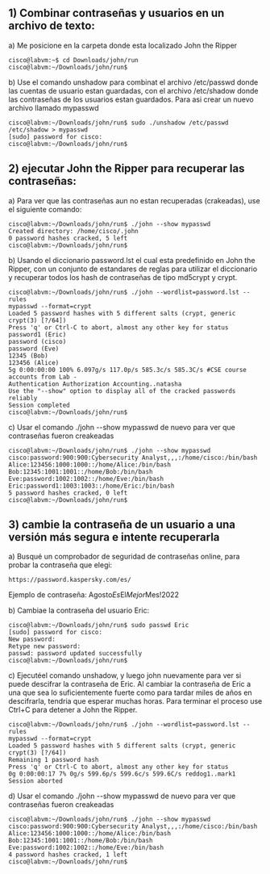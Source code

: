 ## 1) Combinar contraseñas y usuarios en un archivo de texto:

a) Me posicione en la carpeta donde esta localizado John the Ripper

    cisco@labvm:~$ cd Downloads/john/run
    cisco@labvm:~/Downloads/john/run$ 

b) Use el comando unshadow para combinat el archivo /etc/passwd donde las cuentas de usuario estan guardadas, con el 
archivo /etc/shadow donde las contraseñas de los usuarios estan guardados. Para asi crear un nuevo archivo llamado
mypasswd 

    cisco@labvm:~/Downloads/john/run$ sudo ./unshadow /etc/passwd /etc/shadow > mypasswd
    [sudo] password for cisco: 
    cisco@labvm:~/Downloads/john/run$ 

## 2) ejecutar John the Ripper para recuperar las contraseñas:

a)  Para ver que las contraseñas aun no estan recuperadas (crakeadas), use el siguiente comando:

    cisco@labvm:~/Downloads/john/run$ ./john --show mypasswd
    Created directory: /home/cisco/.john
    0 password hashes cracked, 5 left
    cisco@labvm:~/Downloads/john/run$ 

b) Usando el diccionario password.lst el cual esta predefinido en John the Ripper, con un conjunto de estandares de 
reglas para utilizar el diccionario y recuperar todos los hash de contraseñas de tipo md5crypt y crypt.

    cisco@labvm:~/Downloads/john/run$ ./john --wordlist=password.lst --rules 
    mypasswd --format=crypt
    Loaded 5 password hashes with 5 different salts (crypt, generic crypt(3) [?/64])
    Press 'q' or Ctrl-C to abort, almost any other key for status
    password1 (Eric)
    password (cisco)
    password (Eve)
    12345 (Bob)
    123456 (Alice)
    5g 0:00:00:00 100% 6.097g/s 117.0p/s 585.3c/s 585.3C/s #CSE course accounts from Lab -
    Authentication Authorization Accounting..natasha
    Use the "--show" option to display all of the cracked passwords reliably
    Session completed
    cisco@labvm:~/Downloads/john/run$



c) Usar el comando ./john --show mypasswd de nuevo para ver que contraseñas fueron creakeadas

    cisco@labvm:~/Downloads/john/run$ ./john --show mypasswd
    cisco:password:900:900:Cybersecurity Analyst,,,:/home/cisco:/bin/bash
    Alice:123456:1000:1000::/home/Alice:/bin/bash
    Bob:12345:1001:1001::/home/Bob:/bin/bash
    Eve:password:1002:1002::/home/Eve:/bin/bash
    Eric:password1:1003:1003::/home/Eric:/bin/bash
    5 password hashes cracked, 0 left
    cisco@labvm:~/Downloads/john/run$

## 3) cambie la contraseña de un usuario a una versión más segura e intente recuperarla

a) Busqué un comprobador de seguridad de contraseñas online, para probar la contraseña que elegi:

    https://password.kaspersky.com/es/

Ejemplo de contraseña: Agosto*Es*El*Mejor*Mes!2022

b) Cambiae la contraseña del usuario Eric:

    cisco@labvm:~/Downloads/john/run$ sudo passwd Eric
    [sudo] password for cisco: 
    New password: 
    Retype new password: 
    passwd: password updated successfully
    cisco@labvm:~/Downloads/john/run$ 

c) Ejecutéel comando unshadow, y luego john nuevamente para ver si puede descifrar la contraseña de Eric. Al cambiar la
contraseña de Eric a una que sea lo suficientemente fuerte como para tardar miles de años en descifrarla, tendria 
que esperar muchas horas. Para terminar el proceso use Ctrl+C para detener a John the Ripper.

    cisco@labvm:~/Downloads/john/run$ ./john --wordlist=password.lst --rules 
    mypasswd --format=crypt
    Loaded 5 password hashes with 5 different salts (crypt, generic crypt(3) [?/64])
    Remaining 1 password hash
    Press 'q' or Ctrl-C to abort, almost any other key for status
    0g 0:00:00:17 7% 0g/s 599.6p/s 599.6c/s 599.6C/s reddog1..mark1
    Session aborted

d) Usar el comando ./john --show mypasswd de nuevo para ver que contraseñas fueron creakeadas

    cisco@labvm:~/Downloads/john/run$ ./john --show mypasswd
    cisco:password:900:900:Cybersecurity Analyst,,,:/home/cisco:/bin/bash
    Alice:123456:1000:1000::/home/Alice:/bin/bash
    Bob:12345:1001:1001::/home/Bob:/bin/bash
    Eve:password:1002:1002::/home/Eve:/bin/bash
    4 password hashes cracked, 1 left
    cisco@labvm:~/Downloads/john/run$

